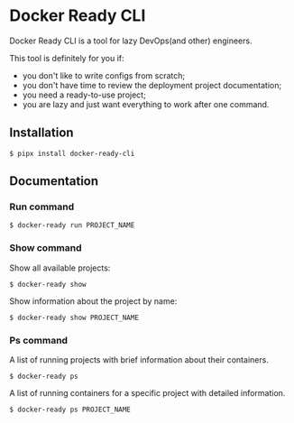 # Docker Ready CLI

Docker Ready CLI is a tool for lazy DevOps(and other) engineers.

This tool is definitely for you if:

- you don't like to write configs from scratch;
- you don't have time to review the deployment project documentation;
- you need a ready-to-use project;
- you are lazy and just want everything to work after one command.

## Installation

```shell
$ pipx install docker-ready-cli
```

## Documentation

### Run command

```
$ docker-ready run PROJECT_NAME
```

### Show command

Show all available projects:

```shell
$ docker-ready show
```

Show information about the project by name:

```shell
$ docker-ready show PROJECT_NAME
```

### Ps command

A list of running projects with brief information about their containers.

```shell
$ docker-ready ps
```

A list of running containers for a specific project with detailed information.

```shell
$ docker-ready ps PROJECT_NAME
```
